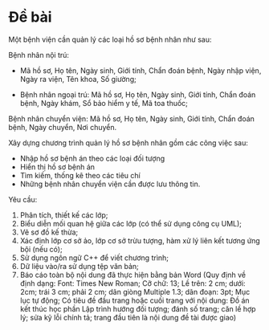 ﻿# Đề bài

Một bệnh viện cần quản lý các loại hồ sơ bệnh nhân như sau:

Bệnh nhân nội trú:
- Mã hồ sơ, Họ tên, Ngày sinh, Giới tính, Chẩn đoán bệnh,
  Ngày nhập viện, Ngày ra viện, Tên khoa, Số giường;

- Bệnh nhân ngoại trú: Mã hồ sơ, Họ tên, Ngày sinh, Giới tính,  Chẩn đoán bệnh,
  Ngày khám, Sổ bảo hiểm y tế, Mã toa thuốc;

Bệnh nhân chuyển viện: Mã hồ sơ, Họ tên, Ngày sinh, Giới tính, Chẩn đoán bệnh,
Ngày chuyển, Nơi chuyển.

Xây dựng chương trình quản lý hồ sơ bệnh nhân gồm các công việc sau:

- Nhập hồ sơ bệnh án theo các loại đối tượng
- Hiển thị hồ sơ bệnh án
- Tìm kiếm, thống kê theo các tiêu chí
- Những bệnh nhân chuyển viện cần được lưu thông tin.

Yêu cầu:
1. Phân tích, thiết kế các lớp;
2. Biểu diễn mối quan hệ giữa các lớp (có thể sử dụng công cụ UML);
3. Vẽ sơ đồ kế thừa;
4. Xác định lớp cơ sở ảo, lớp cơ sở trừu tượng, hàm xử lý liên kết tương
ứng bội (nếu có);
5. Sử dụng ngôn ngữ C++ để viết chương trình;
6. Dữ liệu vào/ra sử dụng tệp văn bản;
7. Báo cáo toàn bộ nội dung đã thực hiện bằng bản Word (Quy định về định
dạng: Font: Times New Roman; Cỡ chữ: 13; Lề trên: 2 cm; dưới: 2cm; trái
3 cm; phải 2 cm; dãn giòng Multiple 1.3; dãn đoạn: 3pt; Mục lục tự động;
Có tiêu đề đầu trang hoặc cuối trang với nội dung: Đồ án kết thúc học phần
Lập trình hướng đối tượng; đánh số trang; căn lề hợp lý; sửa kỹ lỗi chính
tả; trang đầu tiên là nội dung đề tài được giao)
